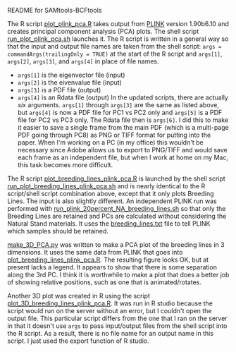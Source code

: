 README for SAMtools-BCFtools

The R script [plot_plink_pca.R](plot_plink_pca.R) takes output from [PLINK](https://zzz.bwh.harvard.edu/plink/index.shtml) version 1.90b6.10 and creates principal component analysis (PCA) plots. The shell script [run_plot_plink_pca.sh](run_plot_plink_pca.sh) launches it. The R script is written in a general way so that the input and output file names are taken from the shell script: ```args = commandArgs(trailingOnly = TRUE)``` at the start of the R script and ```args[1]```, ```args[2]```, ```args[3]```, and ```args[4]``` in place of file names.
* ```args[1]``` is the eigenvector file (input)
* ```args[2]``` is the eivenvalue file (input)
* ```args[3]``` is a PDF file (output)
* ```args[4]``` is an Rdata file (output)
In the updated scripts, there are actually _six_ arguments. `args[1]` through `args[3]` are the same as listed above, but `args[4]` is now a PDF file for PC1 vs PC2 only and `args[5]` is a PDF file for PC2 vs PC3 only. The Rdata file then is `args[6]`. I did this to make it easier to save a single frame from the main PDF (which is a multi-page PDF going through PC8) as PNG or TIFF format for putting into the paper. When I'm working on a PC (in my office) this wouldn't be necessary since Adobe allows us to export to PNG/TIFF and would save each frame as an independent file, but when I work at home on my Mac, this task becomes more difficult.

The R script [plot_breeding_lines_plink_pca.R](plot_breeding_lines_plink_pca.R) is launched by the shell script [run_plot_breeding_lines_plink_pca.sh](run_plot_breeding_lines_plink_pca.sh) and is nearly identical to the R script/shell script combination above, except that it only plots Breeding Lines. The input is also slightly different. An independent PLINK run was performed with [run_plink_20percent_NA_breeding_lines.sh](run_plink_20percent_NA_breeding_lines.sh) so that only the Breeding Lines are retained and PCs are calculated without considering the Natural Stand materials. It uses the [breeding_lines.txt](breeding_lines.txt) file to tell PLINK which samples should be retained.

[make_3D_PCA.py](make_3D_PCA.py) was written to make a PCA plot of the breeding lines in 3 dimensions. It uses the same data from PLINK that goes into [plot_breeding_lines_plink_pca.R](plot_breeding_lines_plink_pca.R). The resulting figure looks OK, but at present lacks a legend. It appears to show that there is some separation along the 3rd PC. I think it is worthwhile to make a plot that does a better job of showing relative positions, such as one that is animated/rotates.

Another 3D plot was created in R using the script [plot_3D_breeding_lines_plink_pca.R](plot_3D_breeding_lines_plink_pca.R). It was run in R studio because the script would run on the server without an error, but I couldn't open the output file. This particular script differs from the one that I ran on the server in that it doesn't use ```args``` to pass input/output files from the shell script into the R script. As a result, there is no file name for an output name in this script. I just used the export function of R studio.
